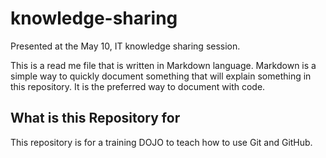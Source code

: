 # knowledge-sharing
Presented at the May 10, IT knowledge sharing session.

This is a read me file that is written in Markdown language. Markdown is a simple way to quickly document something that will explain something in this repository. It is the preferred way to document with code.

## What is this Repository for

This repository is for a training DOJO to teach how to use Git and GitHub.
